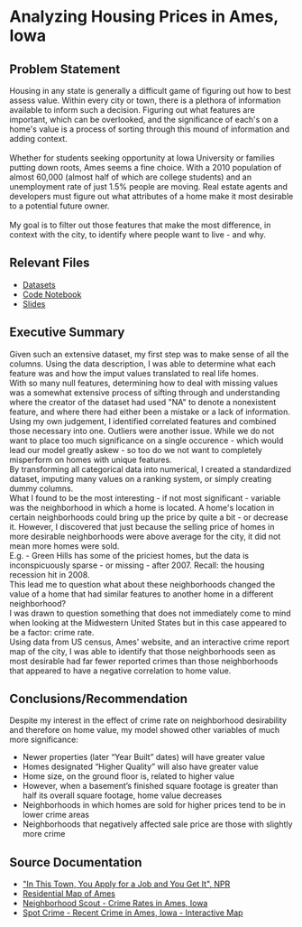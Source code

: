 # Analyzing Housing Prices in Ames, Iowa

## Problem Statement
  Housing in any state is generally a difficult game of figuring out how to best assess value. Within every city or town, there is a plethora of information available to inform such a decision. Figuring out what features are important, which can be overlooked, and the significance of each's on a home's value is a process of sorting through this mound of information and adding context.    
  <br>
  Whether for students seeking opportunity at Iowa University or families putting down roots, Ames seems a fine choice.
With a 2010 population of almost 60,000 (almost half of which are college students) and an unemployment rate of just 1.5% people are moving.
Real estate agents and developers must figure out what attributes of a home make it most desirable to a potential future owner.    
<br>
My goal is to filter out those features that make the most difference, in context with the city, to identify where people want to live - and why.    

## Relevant Files
* [Datasets](https://git.generalassemb.ly/Rose-TesorieroMontoya/project_2/tree/master/datasets)
* [Code Notebook](https://git.generalassemb.ly/Rose-TesorieroMontoya/project_2/tree/master/code)
* [Slides](https://docs.google.com/presentation/d/1MM3tVLN0oCN3TYF456SoIycP0dxYaI6Xppbsx8q8hGM/edit?usp=sharing)    

## Executive Summary
  Given such an extensive dataset, my first step was to make sense of all the columns. Using the data description, I was able to determine what each feature was and how the imput values translated to real life homes.<br>
  With so many null features, determining how to deal with missing values was a somewhat extensive process of sifting through and understanding where the creator of the dataset had used "NA" to denote a nonexistent feature, and where there had either been a mistake or a lack of information.<br>
  Using my own judgement, I identified correlated features and combined those necessary into one. Outliers were another issue. While we do not want to place too much significance on a single occurence - which would lead our model greatly askew - so too do we not want to completely misperform on homes with unique features.    
  By transforming all categorical data into numerical, I created a standardized dataset, imputing many values on a ranking system, or simply creating dummy columns.    
  What I found to be the most interesting - if not most significant - variable was the neighborhood in which a home is located. A home's location in certain neighborhoods could bring up the price by quite a bit - or decrease it. However, I discovered that just because the selling price of homes in more desirable neighborhoods were above average for the city, it did not mean more homes were sold. <br> 
  E.g. - Green Hills has some of the priciest homes, but the data is inconspicuously sparse - or missing - after 2007. Recall: the housing recession hit in 2008.    
  This lead me to question what about these neighborhoods changed the value of a home that had similar features to another home in a different neighborhood?<br>
  I was drawn to question something that does not immediately come to mind when looking at the Midwestern United States but in this case appeared to be a factor: crime rate.<br>
  Using data from US census, Ames' website, and an interactive crime report map of the city, I was able to identify that those neighborhoods seen as most desirable had far fewer reported crimes than those neighborhoods that appeared to have a negative correlation to home value.     
  
  ## Conclusions/Recommendation
   Despite my interest in the effect of crime rate on neighborhood desirability and therefore on home value, my model showed other variables of much more significance:    
    
* Newer properties (later “Year Built” dates) will have greater value
* Homes designated “Higher Quality” will also have greater value
* Home size, on the ground floor is, related to higher value
* However, when a basement’s finished square footage is greater than half its overall square footage, home value decreases
* Neighborhoods in which homes are sold for higher prices tend to be in lower crime areas
* Neighborhoods that negatively affected sale price are those with slightly more crime    

## Source Documentation

* ["In This Town, You Apply for a Job and You Get It", NPR](https://www.npr.org/2019/05/23/721086615/in-this-town-you-apply-for-a-job-and-you-get-it)
* [Residential Map of Ames](http://jse.amstat.org/v19n3/decock/AmesResidential.pdf)
* [Neighborhood Scout - Crime Rates in Ames, Iowa](https://www.neighborhoodscout.com/ia/ames/crime)
* [Spot Crime - Recent Crime in Ames, Iowa - Interactive Map](https://spotcrime.com/ia/ames)

  
 

